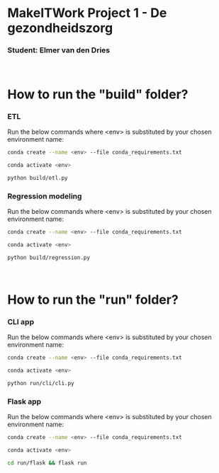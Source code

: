 # MakeITWork Project 1 - De gezondheidszorg
### Student: Elmer van den Dries
<br>

# How to run the "build" folder?
### **ETL**
Run the below commands where \<env> is substituted by your chosen environment name:
```bash
conda create --name <env> --file conda_requirements.txt

conda activate <env>

python build/etl.py
```
### **Regression modeling**
Run the below commands where \<env> is substituted by your chosen environment name:
```bash
conda create --name <env> --file conda_requirements.txt

conda activate <env>

python build/regression.py
```
<br>

# How to run the "run" folder?
### **CLI app**
Run the below commands where \<env> is substituted by your chosen environment name:
```bash
conda create --name <env> --file conda_requirements.txt

conda activate <env>

python run/cli/cli.py
```

### **Flask app**
Run the below commands where \<env> is substituted by your chosen environment name:
```bash
conda create --name <env> --file conda_requirements.txt

conda activate <env>

cd run/flask && flask run
```

